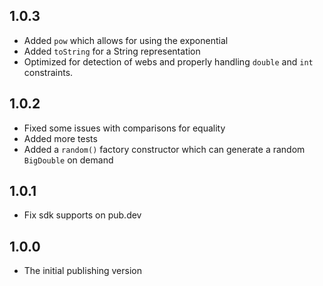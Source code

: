 ## 1.0.3

- Added `pow` which allows for using the exponential
- Added `toString` for a String representation
- Optimized for detection of webs and properly handling `double` and `int` constraints.

## 1.0.2

- Fixed some issues with comparisons for equality
- Added more tests
- Added a `random()` factory constructor which can generate a random `BigDouble` on demand

## 1.0.1

- Fix sdk supports on pub.dev

## 1.0.0

- The initial publishing version

